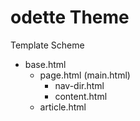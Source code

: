 # odette Theme

Template Scheme

- base.html
  - page.html (main.html)
    - nav-dir.html
    - content.html
  - article.html

